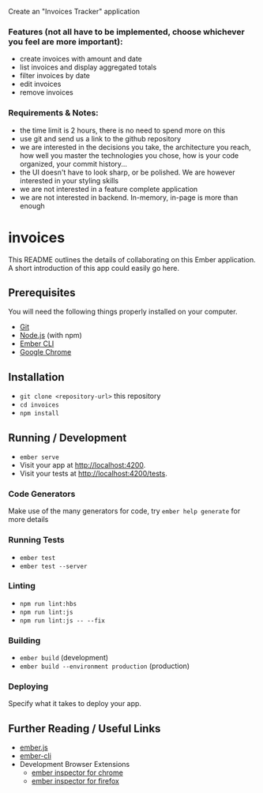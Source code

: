 Create an "Invoices Tracker" application

### Features (not all have to be implemented, choose whichever you feel are more important):
* create invoices with amount and date
* list invoices and display aggregated totals
* filter invoices by date
* edit invoices
* remove invoices

### Requirements & Notes:
* the time limit is 2 hours, there is no need to spend more on this
* use git and send us a link to the github repository
* we are interested in the decisions you take, the architecture you reach, how well you master the technologies you chose, how is your code organized, your commit history...
* the UI doesn't have to look sharp, or be polished. We are however interested in your styling skills
* we are not interested in a feature complete application
* we are not interested in backend. In-memory, in-page is more than enough


# invoices

This README outlines the details of collaborating on this Ember application.
A short introduction of this app could easily go here.

## Prerequisites

You will need the following things properly installed on your computer.

* [Git](https://git-scm.com/)
* [Node.js](https://nodejs.org/) (with npm)
* [Ember CLI](https://ember-cli.com/)
* [Google Chrome](https://google.com/chrome/)

## Installation

* `git clone <repository-url>` this repository
* `cd invoices`
* `npm install`

## Running / Development

* `ember serve`
* Visit your app at [http://localhost:4200](http://localhost:4200).
* Visit your tests at [http://localhost:4200/tests](http://localhost:4200/tests).

### Code Generators

Make use of the many generators for code, try `ember help generate` for more details

### Running Tests

* `ember test`
* `ember test --server`

### Linting

* `npm run lint:hbs`
* `npm run lint:js`
* `npm run lint:js -- --fix`

### Building

* `ember build` (development)
* `ember build --environment production` (production)

### Deploying

Specify what it takes to deploy your app.

## Further Reading / Useful Links

* [ember.js](https://emberjs.com/)
* [ember-cli](https://ember-cli.com/)
* Development Browser Extensions
  * [ember inspector for chrome](https://chrome.google.com/webstore/detail/ember-inspector/bmdblncegkenkacieihfhpjfppoconhi)
  * [ember inspector for firefox](https://addons.mozilla.org/en-US/firefox/addon/ember-inspector/)
